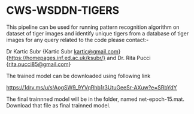 # CWS-WSDDN-TIGERS
This pipeline can be used for running pattern recognition algorithm on dataset of tiger images and identify unique tigers from a database of tiger images
for any query related to the code please contact:-

Dr Kartic Subr {Kartic Subr <kartic@gmail.com>}{https://homepages.inf.ed.ac.uk/ksubr/}
and 
Dr. Rita Pucci {rita.pucci85@gmail.com}


The trained model can be downloaded using following link

https://1drv.ms/u/s!AogSW9_9YVqRhb1r3UtuGeeSr-AXuw?e=SRbYdY

The final trainnned model will be in the folder, named net-epoch-15.mat. Download that file as final trainned model. 





